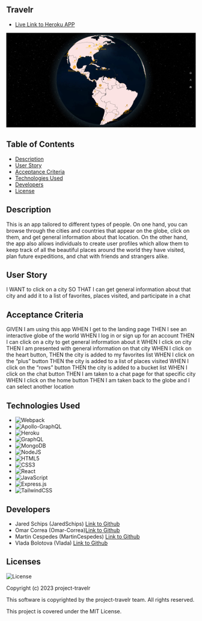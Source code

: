 ## Travelr

- [Live Link to Heroku APP]()

![Getting Started](./client/src/components/Globe.jpg)

## Table of Contents

- [Description](#description)
- [User Story](#user-story)
- [Acceptance Criteria](#acceptance-criteria)
- [Technologies Used](#technologies-used)
- [Developers](#developers)
- [License](#License)

## Description

This is an app tailored to different types of people. On one hand, you can browse through the cities and countries that appear on the globe, click on them, and get general information about that location. On the other hand, the app also allows individuals to create user profiles which allow them to keep track of all the beautiful places around the world they have visited, plan future expeditions, and chat with friends and strangers alike.

## User Story

I WANT to click on a city
SO THAT I can get general information about that city and add it to a list of favorites, places visited, and participate in a chat

## Acceptance Criteria

GIVEN I am using this app
WHEN I get to the landing page
THEN I see an interactive globe of the world
WHEN I log in or sign up for an account
THEN I can click on a city to get general information about it
WHEN I click on city
THEN I am presented with general information on that city
WHEN I click on the heart button,
THEN the city is added to my favorites list
WHEN I click on the “plus” button
THEN the city is added to a list of places visited
WHEN I click on the “rows” button
THEN the city is added to a bucket list
WHEN I click on the chat button
THEN I am taken to a chat page for that specific city
WHEN I click on the home button
THEN I am taken back to the globe and I can select another location

## Technologies Used

- ![Webpack](https://img.shields.io/badge/webpack-%238DD6F9.svg?style=for-the-badge&logo=webpack&logoColor=black)
- ![Apollo-GraphQL](https://img.shields.io/badge/-ApolloGraphQL-311C87?style=for-the-badge&logo=apollo-graphql)
- ![Heroku](https://img.shields.io/badge/heroku-%23430098.svg?style=for-the-badge&logo=heroku&logoColor=white)
- ![GraphQL](https://img.shields.io/badge/-GraphQL-E10098?style=for-the-badge&logo=graphql&logoColor=white)
- ![MongoDB](https://img.shields.io/badge/MongoDB-%234ea94b.svg?style=for-the-badge&logo=mongodb&logoColor=white)
- ![NodeJS](https://img.shields.io/badge/node.js-6DA55F?style=for-the-badge&logo=node.js&logoColor=white)
- ![HTML5](https://img.shields.io/badge/html5-%23E34F26.svg?style=for-the-badge&logo=html5&logoColor=white)
- ![CSS3](https://img.shields.io/badge/css3-%231572B6.svg?style=for-the-badge&logo=css3&logoColor=white)
- ![React](https://img.shields.io/badge/react-%2320232a.svg?style=for-the-badge&logo=react&logoColor=%2361DAFB)
- ![JavaScript](https://img.shields.io/badge/javascript-%23323330.svg?style=for-the-badge&logo=javascript&logoColor=%23F7DF1E)
- ![Express.js](https://img.shields.io/badge/express.js-%23404d59.svg?style=for-the-badge&logo=express&logoColor=%2361DAFB)
- ![TailwindCSS](https://img.shields.io/badge/tailwindcss-%2338B2AC.svg?style=for-the-badge&logo=tailwind-css&logoColor=white)

## Developers

- Jared Schips (JaredSchips) [Link to Github](https://github.com/JaredSchips)
- Omar Correa (Omar-Correa)[Link to Github](https://github.com/omar-correa)
- Martin Cespedes (MartinCespedes) [Link to Github](https://github.com/MartinCespedes)
- Vlada Bolotova (Vlada) [Link to Github](https://github.com/VladaBolotova)

## Licenses

![License](https://img.shields.io/badge/License-MIT-yellow.svg)

Copyright (c) 2023 project-travelr

This software is copyrighted by the project-travelr team. All rights reserved.

This project is covered under the MIT License.

